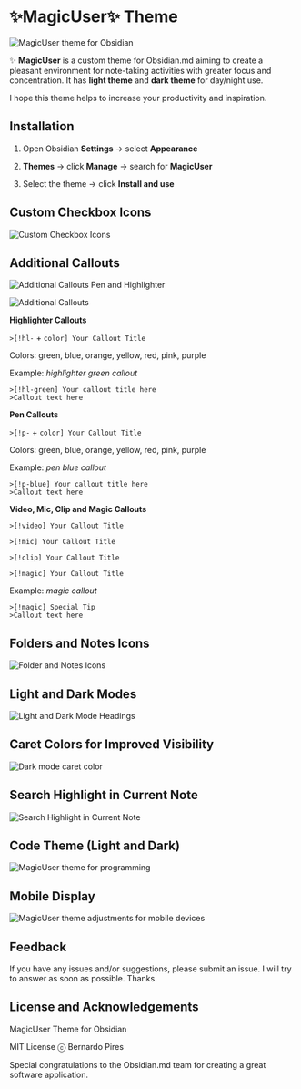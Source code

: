 # ✨**MagicUser**✨ Theme

![MagicUser theme for Obsidian](images/screenshot_big.png)

✨ **MagicUser** is a custom theme for Obsidian.md aiming to create a pleasant environment for note-taking activities with greater focus and concentration. It has **light theme** and **dark theme** for day/night use.

I hope this theme helps to increase your productivity and inspiration.

## Installation

1. Open Obsidian **Settings** -> select **Appearance**

2. **Themes** -> click **Manage** -> search for **MagicUser**

3. Select the theme -> click **Install and use**

## Custom Checkbox Icons

![Custom Checkbox Icons](images/magicuser_checkboxes_icons.png)

## Additional Callouts

![Additional Callouts Pen and Highlighter](images/magicuser_callouts_01.png)

![Additional Callouts](images/magicuser_callouts_02.png)

**Highlighter Callouts**

`>[!hl-` + `color] Your Callout Title`

Colors: green, blue, orange, yellow, red, pink, purple

Example: *highlighter green callout*
```
>[!hl-green] Your callout title here
>Callout text here

```

**Pen Callouts**

`>[!p-` + `color] Your Callout Title`

Colors: green, blue, orange, yellow, red, pink, purple

Example: *pen blue callout*
```
>[!p-blue] Your callout title here
>Callout text here

```

**Video, Mic, Clip and Magic Callouts**

`>[!video] Your Callout Title`

`>[!mic] Your Callout Title`

`>[!clip] Your Callout Title`

`>[!magic] Your Callout Title`

Example: *magic callout*
```
>[!magic] Special Tip
>Callout text here

```
 
## Folders and Notes Icons

![Folder and Notes Icons](images/folder_note_icons.png)

## Light and Dark Modes

![Light and Dark Mode Headings](images/magicuser_obsidian_headings.png)


## Caret Colors for Improved Visibility

![Dark mode caret color](images/magicuser_caret_colors.png)

## Search Highlight in Current Note

![Search Highlight in Current Note](images/magicuser_search_highlights.png)

## Code Theme (Light and Dark)

![MagicUser theme for programming](images/magicuser_obsidian_code_theme.png)

## Mobile Display

![MagicUser theme adjustments for mobile devices](images/magicuser_obsidian_mobile.png)

## Feedback
  
If you have any issues and/or suggestions, please submit an issue. I will try to answer as soon as possible. Thanks.

## License and Acknowledgements

MagicUser Theme for Obsidian

MIT License ⓒ Bernardo Pires

Special congratulations to the Obsidian.md team for creating a great software application.
